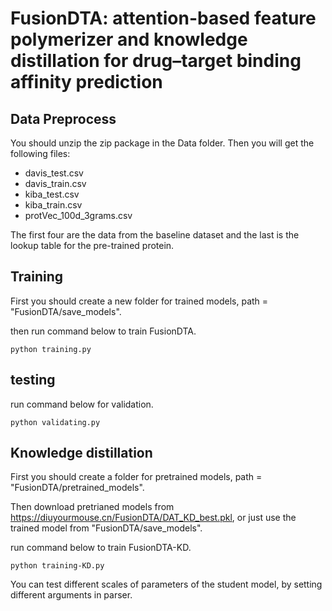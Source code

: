 # FusionDTA: attention-based feature polymerizer and knowledge distillation for drug–target binding affinity prediction

## Data Preprocess
You should unzip the zip package in the Data folder. Then you will get the following files:
* davis_test.csv
* davis_train.csv
* kiba_test.csv
* kiba_train.csv
* protVec_100d_3grams.csv

The first four are the data from the baseline dataset and the last is the lookup table for the pre-trained protein.

## Training
First you should create a new folder for trained models, path = "FusionDTA/save_models".

then run command below to train FusionDTA.

    python training.py
  
## testing
run command below for validation.

    python validating.py 

## Knowledge distillation
First you should create a folder for pretrained models, path = "FusionDTA/pretrained_models".

Then download pretrianed models from https://diuyourmouse.cn/FusionDTA/DAT_KD_best.pkl, or just use the trained model from "FusionDTA/save_models".

run command below to train FusionDTA-KD.

    python training-KD.py
    
You can test different scales of parameters of the student model, by setting different arguments in parser.
